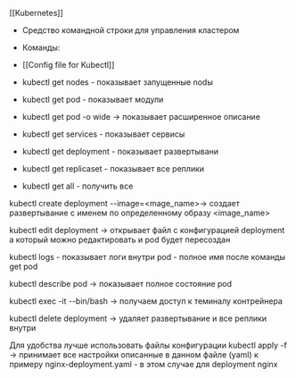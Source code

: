 [[Kubernetes]]

- Средство командной строки для управления кластером
- Команды:
- [[Config file for Kubectl]]

- kubectl get nodes - показывает запущенные nodы
- kubectl get pod - показывает модули
- kubectl get pod -o wide -> показывает расширенное описание
- kubectl get services - показывает сервисы
- kubectl get deployment - показывает развертывани
- kubectl get replicaset - показывает все реплики
- kubectl get all - получить все 

kubectl create deployment <name> --image=<mage_name>-> создает развертывание с 
	именем <name> по определенному образу <image_name>
	
kubectl edit deployment <name> -> открывает файл с конфигурацией deployment а который 
	можно редактировать и pod будет пересоздан 
	
kubectl logs <fullname> - показывает логи внутри pod
	<fullname> - полное имя после команды get pod
	
kubectl describe pod <fullname> -> показывает полное состояние pod

kubectl exec -it <fullname> --bin/bash -> получаем доступ к теминалу контрейнера

kubectl delete deployment <name> -> удаляет развертывание и все реплики внутри

Для удобства лучше использовать файлы конфигурации
kubectl apply -f <filename> -> принимает все настройки описанные в данном файле (yaml)
к примеру nginx-deployment.yaml - в этом случае для deployment nginx